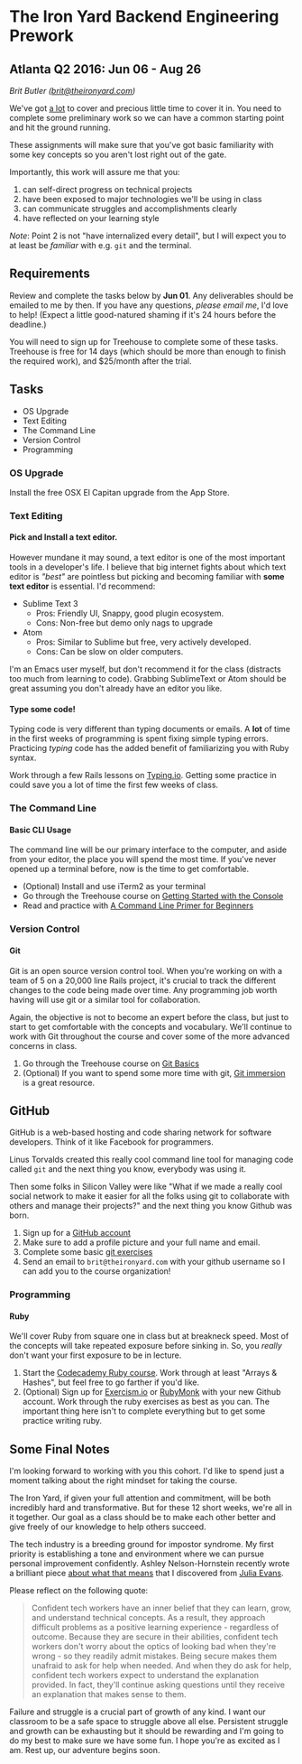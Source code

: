 # The Iron Yard Backend Engineering Prework
## Atlanta Q2 2016: Jun 06 - Aug 26

_Brit Butler (brit@theironyard.com)_

We've got
[a lot](https://dgosxlrnzhofi.cloudfront.net/custom_page_images/64/page_images/Rails_Competencies.png?1386276348)
to cover and precious little time to cover it in. You need to complete
some preliminary work so we can have a common starting point and hit
the ground running.

These assignments will make sure that you've got basic familiarity 
with some key concepts so you aren't lost right out of the gate.

Importantly, this work will assure me that you:

1. can self-direct progress on technical projects
2. have been exposed to major technologies we'll be using in class
3. can communicate struggles and accomplishments clearly
4. have reflected on your learning style

*Note*: Point 2 is not "have internalized every detail", but I will
expect you to at least be _familiar_ with e.g. `git` and the terminal.

## Requirements

Review and complete the tasks below by **Jun 01**. Any
deliverables should be emailed to me by then. If you have any
questions, *please email me*, I'd love to help!
(Expect a little good-natured shaming if it's 24 hours before the deadline.)

You will need to sign up for Treehouse to complete some of these
tasks. Treehouse is free for 14 days (which should be more than enough
to finish the required work), and $25/month after the trial.

## Tasks

* OS Upgrade
* Text Editing
* The Command Line
* Version Control
* Programming

### OS Upgrade

Install the free OSX El Capitan upgrade from the App Store.

### Text Editing

#### Pick and Install a text editor.

However mundane it may sound, a text editor is one of the most important
tools in a developer's life. I believe that big internet fights about which
text editor is _"best"_ are pointless but picking and becoming familiar with
**some text editor** is essential. I'd recommend:

* Sublime Text 3
  * Pros: Friendly UI, Snappy, good plugin ecosystem.
  * Cons: Non-free but demo only nags to upgrade
* Atom
  * Pros: Similar to Sublime but free, very actively developed.
  * Cons: Can be slow on older computers.

I'm an Emacs user myself, but don't recommend it for the class
(distracts too much from learning to code). Grabbing SublimeText
or Atom should be great assuming you don't already have an editor you like.

#### Type some code!

Typing code is very different than typing documents or emails.
A **lot** of time in the first weeks of programming
is spent fixing simple typing errors. Practicing *typing*
code has the added benefit of familiarizing you with Ruby syntax.

Work through a few Rails lessons on [Typing.io](http://typing.io).
Getting some practice in could save you a lot of time the first few weeks of class.

### The Command Line

#### Basic CLI Usage

The command line will be our primary interface to the computer, and
aside from your editor, the place you will spend the most time. If you've
never opened up a terminal before, now is the time to get comfortable.

* (Optional) Install and use iTerm2 as your terminal
* Go through the Treehouse course on
  [Getting Started with the Console](http://teamtreehouse.com/library/console-foundations#getting-started-with-the-console)
* Read and practice with
  [A Command Line Primer for Beginners](http://lifehacker.com/5633909/who-needs-a-mouse-learn-to-use-the-command-line-for-almost-anything)

### Version Control

#### Git

Git is an open source version control tool. When you're working on
with a team of 5 on a 20,000 line Rails project, it's crucial to track
the different changes to the code being made over time. Any programming
job worth having will use git or a similar tool for collaboration.

Again, the objective is not to become an expert before the class, but
just to start to get comfortable with the concepts and
vocabulary. We'll continue to work with Git throughout the course and
cover some of the more advanced concerns in class.

1. Go through the Treehouse course on [Git Basics](http://teamtreehouse.com/library/git-basics)
2. (Optional) If you want to spend some more time with git,
   [Git immersion](http://gitimmersion.com/) is a great resource.

## GitHub

GitHub is a web-based hosting and code sharing network for software developers. Think of it like Facebook for programmers.

Linus Torvalds created this really cool command line tool for managing code called `git` and the next thing you know, everybody was using it.

Then some folks in Silicon Valley were like "What if we made a really cool social network to make it easier for all the folks using git to collaborate with others and manage their projects?" and the next thing you know Github was born.

1. Sign up for a [GitHub account](https://github.com)
2. Make sure to add a profile picture and your full name and email.
3. Complete some basic [git exercises](https://try.github.io)
4. Send an email to `brit@theironyard.com` with your github username so I can add you to the course organization!

### Programming

#### Ruby

We'll cover Ruby from square one in class but at breakneck speed.
Most of the concepts will take repeated exposure before sinking in.
So, you *really* don't want your first exposure to be in lecture.

1. Start the
   [Codecademy Ruby course](http://www.codecademy.com/en/tracks/ruby). Work
   through at least "Arrays & Hashes", but feel free to go farther if
   you'd like.
2. (Optional) Sign up for [Exercism.io](http://exercism.io) or
   [RubyMonk](https://rubymonk.com) with your new Github account. Work
   through the ruby exercises as best as you can. The important thing
   here isn't to complete everything but to get some practice writing ruby.

## Some Final Notes

I'm looking forward to working with you this cohort. I'd like to
spend just a moment talking about the right mindset for taking the course.

The Iron Yard, if given your full attention and commitment, will
be both incredibly hard and transformative. But for these 12 short weeks,
we're all in it together. Our goal as a class should be to make each
other better and give freely of our knowledge to help others succeed.

The tech industry is a breeding ground for impostor syndrome. My first
priority is establishing a tone and environment where we can pursue
personal improvement confidently. Ashley Nelson-Hornstein recently
wrote a brilliant piece [about what that means](http://ashleynh.me/on-confidence/)
that I discovered from [Julia Evans](https://twitter.com/b0rk/status/726201450079113216).

Please reflect on the following quote:

> Confident tech workers have an inner belief that they can learn, grow, and understand technical concepts.
> As a result, they approach difficult problems as a positive learning experience - regardless of outcome.
> Because they are secure in their abilities, confident tech workers don't worry about the optics of looking bad
> when they're wrong - so they readily admit mistakes. Being secure makes them unafraid to ask for help when needed.
> And when they do ask for help, confident tech workers expect to understand the explanation provided.
> In fact, they'll continue asking questions until they receive an explanation that makes sense to them.

Failure and struggle is a crucial part of growth of any kind.
I want our classroom to be a safe space to struggle above all else.
Persistent struggle and growth can be exhausting but it should be
rewarding and I'm going to do my best to make sure we have some fun.
I hope you're as excited as I am. Rest up, our adventure begins soon.
